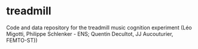 # treadmill
Code and data repository for the treadmill music cognition experiment (Léo Migotti, Philippe Schlenker - ENS; Quentin Decultot, JJ Aucouturier, FEMTO-ST))
